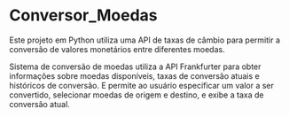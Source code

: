 # Conversor_Moedas

Este projeto em Python utiliza uma API de taxas de câmbio para permitir a conversão de valores monetários entre diferentes moedas. 

Sistema de conversão de moedas utiliza a API Frankfurter para obter informações sobre moedas disponíveis, taxas de conversão atuais e históricos de conversão. E permite ao usuário especificar um valor a ser convertido, selecionar moedas de origem e destino, e exibe a taxa de conversão atual. 
